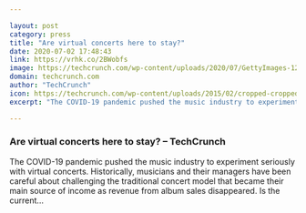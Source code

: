 ```yaml
---

layout: post
category: press
title: "Are virtual concerts here to stay?"
date: 2020-07-02 17:48:43
link: https://vrhk.co/2BWobfs
image: https://techcrunch.com/wp-content/uploads/2020/07/GettyImages-1219558415.jpg?w=600
domain: techcrunch.com
author: "TechCrunch"
icon: https://techcrunch.com/wp-content/uploads/2015/02/cropped-cropped-favicon-gradient.png?w=180
excerpt: "The COVID-19 pandemic pushed the music industry to experiment seriously with virtual concerts. Historically, musicians and their managers have been careful about challenging the traditional concert model that became their main source of income as revenue from album sales disappeared. Is the current…"

---
```


### Are virtual concerts here to stay? – TechCrunch

The COVID-19 pandemic pushed the music industry to experiment seriously with virtual concerts. Historically, musicians and their managers have been careful about challenging the traditional concert model that became their main source of income as revenue from album sales disappeared. Is the current…